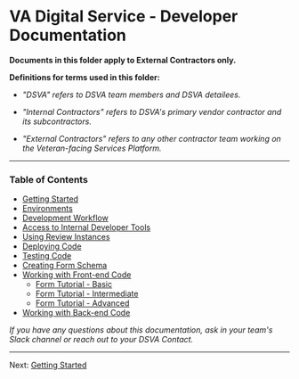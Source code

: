 # VA Digital Service - Developer Documentation

**Documents in this folder apply to External Contractors only.**

**Definitions for terms used in this folder:**

* *"DSVA" refers to DSVA team members and DSVA detailees.*

* *"Internal Contractors" refers to DSVA's primary vendor contractor and its subcontractors.*

* *"External Contractors" refers to any other contractor team working on the Veteran-facing Services Platform.*

<hr>

### Table of Contents

* [Getting Started](getting-started.md)
* [Environments](environments.md)
* [Development Workflow](development-workflow.md)
* [Access to Internal Developer Tools](internal-tools-access.md)
* [Using Review Instances](review-instances.md)
* [Deploying Code](deployment.md)
* [Testing Code](testing/README.md)
* [Creating Form Schema](creating-form-schema.md)
* [Working with Front-end Code](vets-website/README.md)
  * [Form Tutorial - Basic](vets-website/forms/form-tutorial-basic.md)
  * [Form Tutorial - Intermediate](vets-website/forms/form-tutorial-intermediate.md)
  * [Form Tutorial - Advanced](vets-website/forms/form-tutorial-advanced.md)
* [Working with Back-end Code](vets-api/README.md)


*If you have any questions about this documentation, ask in your team's Slack channel or reach out to your DSVA Contact.*

<hr>

Next: [Getting Started](getting-started.md)


